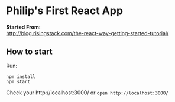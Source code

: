 # Philip's First React App

**Started From:**  
http://blog.risingstack.com/the-react-way-getting-started-tutorial/

## How to start

Run:  
```
npm install
npm start
```

Check your http://localhost:3000/ or  `open http://localhost:3000/`
